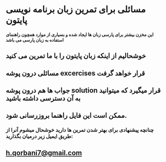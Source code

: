 # مسائلی برای تمرین زبان برنامه نویسی پایتون
#### این مخزن بیشتر برای پارسی زبان ها ایجاد شده و بسیاری از موارد همچون راهنمای استفاده به زبان پارسی می باشد
##  خوشحالیم از اینکه زبان پایتون را با ما تمرین می کنید

## مسائلی درون پوشه excercises قرار خواهد گرفت

##  جواب ها هم درون پوشه solution قرار میگیرد که میتوانید به آن دسترسی داشته باشید
## ممکن است این فایل راهنما بروزرسانی شود.
### چنانچه پیشنهادی برای بهتر شدن تمرین ها دارید خوشحال میشوم آنرا از طریق ایمیل زیر درمیان بگذارید:
## h.qorbani7@gmail.com